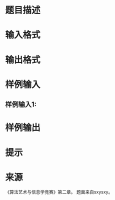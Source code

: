 

# 题目描述



# 输入格式



# 输出格式



# 样例输入


<h2>
样例输入1:
</h2>

# 样例输出



# 提示



# 来源


<p>
《算法艺术与信息学竞赛》第二章。 题面来自sxysxy。
</p>
